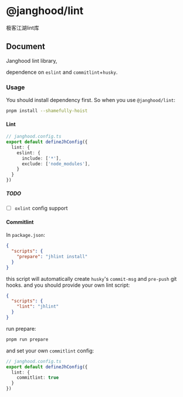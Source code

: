 # @janghood/lint

极客江湖lint库

## Document

Janghood lint library,

dependence on `eslint` and `commitlint`+`husky`.

### Usage

You should install dependency first.
So when you use `@janghood/lint`:

```bash
pnpm install --shamefully-hoist
```

#### Lint

```typescript
// janghood.config.ts
export default defineJhConfig({
  lint: {
    eslint: {
      include: ['*'],
      exclude: ['node_modules'],
    }
  }
})
```

##### TODO

* [ ] `oxlint` config support

#### Commitlint

In `package.json`:

```json
{
  "scripts": {
    "prepare": "jhlint install"
  }
}
```

this script will automatically create `husky`'s `commit-msg` and `pre-push` git hooks.
and you should provide your own lint script:

```json
{
  "scripts": {
    "lint": "jhlint"
  }
}
```

run prepare:

```bash
pnpm run prepare
```

and set your own `commitlint` config:

```typescript
// janghood.config.ts
export default defineJhConfig({
  lint: {
    commitlint: true
  }
})
```
